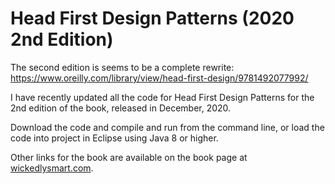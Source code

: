 # Head First Design Patterns (2020 2nd Edition)

The second edition is seems to be a complete rewrite:
https://www.oreilly.com/library/view/head-first-design/9781492077992/


I have recently updated all the code for Head First Design Patterns for the 2nd edition of the book, released in December, 2020.

Download the code and compile and run from the command line, or load the code into project in Eclipse using Java 8 or higher.

Other links for the book are available on the book page at <a href="http://wickedlysmart.com/head-first-design-patterns/">wickedlysmart.com</a>.

